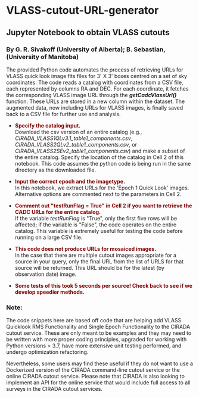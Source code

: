 # VLASS-cutout-URL-generator

## Jupyter Notebook to obtain VLASS cutouts 
### By G. R. Sivakoff (University of Alberta); B. Sebastian, (University of Manitoba)

The provided Python code automates the process of retrieving URLs for VLASS quick look image fits files for 3' X 3' boxes centred on a set of sky coordinates. The code reads a catalog with coordinates from a CSV file, each represented by columns RA and DEC. For each coordinate, it fetches the corresponding VLASS image URL through the <b><em>getCadcVlassUrl()</em></b> function. These URLs are stored in a new column within the dataset. The augmented data, now including URLs for VLASS images, is finally saved back to a CSV file for further use and analysis.

* <font color=maroon><b> Specify the catalog input. </b></font><br>
Download the csv version of an entire catalog (e.g.,
<em>CIRADA_VLASS1QLv3.1_table1_components.csv</em>, <em>CIRADA_VLASS2QLv2_table1_components.csv</em>, or
<em>CIRADA_VLASS2SEv2_table1_components.csv</em>) and make a subset of the entire catalog. 
Specify the location of the catalog in Cell 2 of this notebook. 
This code assumes the python code is being run in the same directory as the downloaded file.
 
* <font color=maroon><b>Input the correct epoch and the imagetype.</b></font><br>
In this notebook, we extract URLs for the 'Epoch 1 Quick Look' images. Alternative options are commented next to the parameters in Cell 2.
* <font color=maroon><b>Comment out "testRunFlag = True" in Cell 2 if you want to retrieve the CADC URLs for the entire catalog.</b></font><br>
If the variable <em>testRunFlag</em> is "True", only the first five rows will be affected; if the variable is "False", the code operates on the entire catalog. This variable is extremely useful for testing the code before running on a large CSV file.   
* <font color=maroon><b>This code does not produce URLs for mosaiced images.</b></font><br>
In the case that there are multiple cutout images appropriate for a source in your query, only the final URL from the list of URLS for that source will be returned. This URL should be for the latest (by observation date) image.
* <font color=maroon><b>Some tests of this took 5 seconds per source! Check back to see if we develop speedier methods.</b></font><br>


### Note:

The code snippets here are based off code that are helping add VLASS Quicklook RMS Functionality and Single Epoch Functionality to the CIRADA cutout service. These are only meant to be examples and they may need to be written with more proper coding principles, upgraded for working with Python versions > 3.7, have more extensive unit testing performed, and undergo optimization refactoring.

Nevertheless, some users may find these useful if they do not want to use a Dockerized version of the CIRADA command-line cutout service or the online CIRADA cutout service. Please note that CIRADA is also looking to implement an API for the online service that would include full access to all surveys in the CIRADA cutout services.



